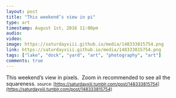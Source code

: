 ```yaml
---
layout: post
title: "This weekend’s view in pi"
type: art
timestamp: August 1st, 2016 11:00pm
audio: 
video: 
image: https://saturdayxiii.github.io/media/148333815754.png
link: https://saturdayxiii.github.io/media/148333815754.png
tags: ["lake", "dock", "yard", "art", "photography", "art"]
comments: true
---
```

This weekend’s view in pixels.  Zoom in recommended to see all the squareness.
<small>source: [https://saturdayxiii.tumblr.com/post/148333815754](https://saturdayxiii.tumblr.com/post/148333815754)</small>